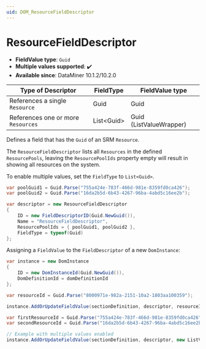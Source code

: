 ```yaml
---
uid: DOM_ResourceFieldDescriptor
---
```


# ResourceFieldDescriptor

- **FieldValue type**: `Guid`
- **Multiple values supported**: :heavy_check_mark:
- **Available since**: DataMiner 10.1.2/10.2.0

| Type of Descriptor | FieldType | FieldValue type |
|--------------------|-----------|-----------------|
| References a single `Resource` | Guid | Guid |
| References one or more `Resources` | List\<Guid\> | Guid (ListValueWrapper) |

Defines a field that has the `Guid` of an SRM `Resource`.

The `ResourceFieldDescriptor` lists all `Resources` in the defined `ResourcePools`, leaving the `ResourcePoolIds` property empty will result in showing all resources on the system.

To enable multiple values, set the `FieldType` to `List<Guid>`.

```csharp
var poolGuid1 = Guid.Parse("755a424e-783f-466d-981e-8359fd0ca426");
var poolGuid2 = Guid.Parse("16da2b5d-6b43-4267-96ba-4abd5c16ee2b");

var descriptor = new ResourceFieldDescriptor
{
    ID = new FieldDescriptorID(Guid.NewGuid()),
    Name = "ResourceFieldDescriptor",
    ResourcePoolIds = { poolGuid1, poolGuid2 },
    FieldType = typeof(Guid)
};
```

Assigning a `FieldValue` to the `FieldDescriptor` of a new `DomInstance`:

```csharp
var instance = new DomInstance 
{        
    ID = new DomInstanceId(Guid.NewGuid()),
    DomDefinitionId = domDefinitionId
};

var resourceId = Guid.Parse("8000971e-982a-2151-10a2-1803aa100359");

instance.AddOrUpdateFieldValue(sectionDefinition, descriptor, resourceId);

var firstResourceId = Guid.Parse("755a424e-783f-466d-981e-8359fd0ca426");
var secondResourceId = Guid.Parse("16da2b5d-6b43-4267-96ba-4abd5c16ee2b");

// Example with multiple values enabled 
instance.AddOrUpdateFieldValue(sectionDefinition, descriptor, new ListValueWrapper<Guid>(firstResourceId, secondResourceId));
```